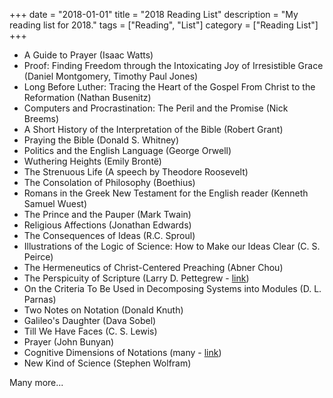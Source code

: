 +++
date = "2018-01-01"
title = "2018 Reading List"
description = "My reading list for 2018."
tags = ["Reading", "List"]
category = ["Reading List"]
+++

- A Guide to Prayer (Isaac Watts)
- Proof: Finding Freedom through the Intoxicating Joy of Irresistible Grace (Daniel Montgomery, Timothy Paul Jones)
- Long Before Luther: Tracing the Heart of the Gospel From Christ to the Reformation (Nathan Busenitz)
- Computers and Procrastination: The Peril and the Promise (Nick Breems)
- A Short History of the Interpretation of the Bible (Robert Grant)
- Praying the Bible (Donald S. Whitney)
- Politics and the English Language (George Orwell)
- Wuthering Heights (Emily Brontë)
- The Strenuous Life (A speech by Theodore Roosevelt)
- The Consolation of Philosophy (Boethius)
- Romans in the Greek New Testament for the English reader (Kenneth Samuel Wuest)
- The Prince and the Pauper (Mark Twain)
- Religious Affections (Jonathan Edwards)
- The Consequences of Ideas (R.C. Sproul)
- Illustrations of the Logic of Science: How to Make our Ideas Clear (C. S. Peirce)
- The Hermeneutics of Christ-Centered Preaching (Abner Chou)
- The Perspicuity of Scripture (Larry D. Pettegrew - [link](https://www.tms.edu/m/tmsj15i.pdf))
- On the Criteria To Be Used in Decomposing Systems into Modules (D. L. Parnas)
- Two Notes on Notation (Donald Knuth)
- Galileo's Daughter (Dava Sobel)
- Till We Have Faces (C. S. Lewis)
- Prayer (John Bunyan)
- Cognitive Dimensions of Notations (many - [link](https://www.cl.cam.ac.uk/~afb21/publications/CT2001.pdf))
- New Kind of Science (Stephen Wolfram)

Many more...
